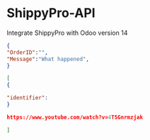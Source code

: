 # ShippyPro-API
Integrate ShippyPro with Odoo version 14


```json
{
"OrderID":"",
"Message":"What happened",
}

[
{

"identifier": 
}

https://www.youtube.com/watch?v=4T5Gnrmzjak

]
